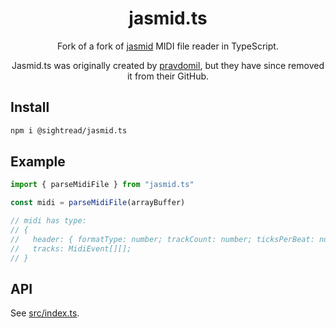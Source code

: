 <div align="center">

# jasmid.ts

Fork of a fork of [jasmid](https://github.com/gasman/jasmid) MIDI file reader in TypeScript.

Jasmid.ts was originally created by [pravdomil](https://github.com/pravdomil), but they have since removed it from their GitHub.

</div>

## Install

```sh
npm i @sightread/jasmid.ts
```

## Example
```js
import { parseMidiFile } from "jasmid.ts"

const midi = parseMidiFile(arrayBuffer)

// midi has type:
// {
//   header: { formatType: number; trackCount: number; ticksPerBeat: number };
//   tracks: MidiEvent[][];
// }

```

## API

See [src/index.ts](src/index.ts#L1).
